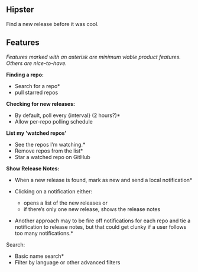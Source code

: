 Hipster
---
Find a new release before it was cool.

Features
---

*Features marked with an asterisk are minimum viable product features. Others are nice-to-have.*

**Finding a repo:**
- Search for a repo*
- pull starred repos

**Checking for new releases:**
- By default, poll every {interval} (2 hours?)*
- Allow per-repo polling schedule

**List my 'watched repos'**
- See the repos I’m watching.*
- Remove repos from the list*
- Star a watched repo on GitHub

**Show Release Notes:**
- When a new release is found, mark as new and send a local notification*
- Clicking on a notification either:
    - opens a list of the new releases
or
    - if there’s only one new release, shows the release notes

- Another approach may to be fire off notifications for each repo and tie a notification to release notes, but that could get clunky if a user follows too many notifications.*

Search:
- Basic name search*
- Filter by language or other advanced filters  
